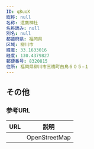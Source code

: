 ```yaml
---
ID: q8uoX
総称: null
名称: 這鷹神社
名称読み: null
別名: null
都道府県: 福岡県
区域: 柳川市
緯度: 33.1633016
経度: 130.4379827
郵便番号: 8320815
住所: 福岡県柳川市三橋町白鳥６０５−１
---
```


## その他

### 参考URL

| URL | 説明          |
| --- | ------------- |
|     | OpenStreetMap |
